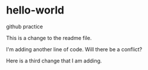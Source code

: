 # hello-world
github practice

This is a change to the readme file. 

I'm adding another line of code.  Will there be a conflict?

Here is a third change that I am adding.